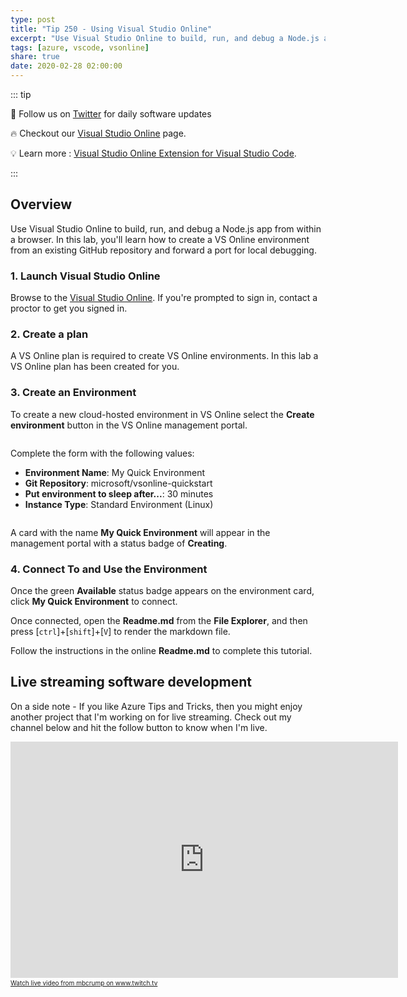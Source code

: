 ```yaml
---
type: post
title: "Tip 250 - Using Visual Studio Online"
excerpt: "Use Visual Studio Online to build, run, and debug a Node.js app from within a browser"
tags: [azure, vscode, vsonline]
share: true
date: 2020-02-28 02:00:00
---
```


::: tip 

:bell: Follow us on [Twitter](https://twitter.com/intent/follow?screen_name=code) for daily software updates

:fire: Checkout our [Visual Studio Online](https://visualstudio.microsoft.com/services/visual-studio-online/?WT.mc_id=microsoft-azuredevtips-azureappsdev) page.

:bulb: Learn more : [Visual Studio Online Extension for Visual Studio Code](https://marketplace.visualstudio.com/items?itemName=ms-vsonline.vsonline).

:::

## Overview

Use Visual Studio Online to build, run, and debug a Node.js app from within a browser. In this lab, you'll learn how to create a VS Online environment from an existing GitHub repository and forward a port for local debugging.

### 1. Launch Visual Studio Online

Browse to the [Visual Studio Online](https://online.visualstudio.com/environments?WT.mc_id=other-azuredevtips-azureappsdev). If you're prompted to sign in, contact a proctor to get you signed in.

### 2. Create a plan

A VS Online plan is required to create VS Online environments. In this lab a VS Online plan has been created for you.

### 3. Create an Environment

To create a new cloud-hosted environment in VS Online select the **Create environment** button in the VS Online management portal.

<img :src="$withBase('/files/create-env-vso-01.png')">

Complete the form with the following values:

- **Environment Name**: My Quick Environment
- **Git Repository**: microsoft/vsonline-quickstart
- **Put environment to sleep after...**: 30 minutes
- **Instance Type**: Standard Environment (Linux)

<img :src="$withBase('/files/create-quickstart-vso-02.png')">

A card with the name **My Quick Environment** will appear in the management portal with a status badge of **Creating**.

### 4. Connect To and Use the Environment

Once the green **Available** status badge appears on the environment card, click **My Quick Environment** to connect.

Once connected, open the **Readme.md** from the **File Explorer**, and then press [`ctrl`]+[`shift`]+[`V`] to render the markdown file.

Follow the instructions in the online **Readme.md** to complete this tutorial.

## Live streaming software development

On a side note - If you like Azure Tips and Tricks, then you might enjoy another project that I'm working on for live streaming. Check out my channel below and hit the follow button to know when I'm live. 

<iframe src="https://player.twitch.tv/?channel=mbcrump" frameborder="0" allowfullscreen="true" scrolling="no" height="378" width="620"></iframe><a href="https://www.twitch.tv/mbcrump?tt_content=text_link&tt_medium=live_embed" style="padding:2px 0px 4px; display:block; width:345px; font-weight:normal; font-size:10px; text-decoration:underline;">Watch live video from mbcrump on www.twitch.tv</a>